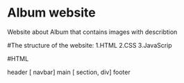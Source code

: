 # Album website
Website about Album that contains images with describtion

#The structure of the website:
1.HTML
2.CSS 
3.JavaScrip


#HTML

header [ navbar]
main [ section, div]
footer
